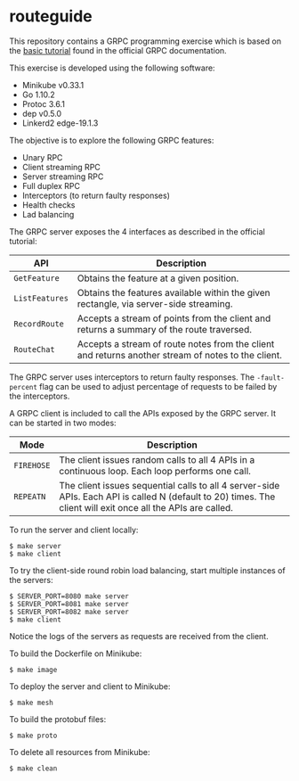 # routeguide
This repository contains a GRPC programming exercise which is based on the [basic tutorial](https://grpc.io/docs/tutorials/basic/go.html) found in the official GRPC documentation.

This exercise is developed using the following software:

* Minikube v0.33.1
* Go 1.10.2
* Protoc 3.6.1
* dep v0.5.0
* Linkerd2 edge-19.1.3

The objective is to explore the following GRPC features:

* Unary RPC
* Client streaming RPC
* Server streaming RPC
* Full duplex RPC
* Interceptors (to return faulty responses)
* Health checks
* Lad balancing

The GRPC server exposes the 4 interfaces as described in the official tutorial:

API            | Description
-------------- | -----------
`GetFeature`   | Obtains the feature at a given position.
`ListFeatures` | Obtains the features available within the given rectangle, via server-side streaming.
`RecordRoute`  | Accepts a stream of points from the client and returns a summary of the route traversed.
`RouteChat`    | Accepts a stream of route notes from the client and returns another stream of notes to the client.

The GRPC server uses interceptors to return faulty responses. The `-fault-percent` flag can be used to adjust percentage of requests to be failed by the interceptors.

A GRPC client is included to call the APIs exposed by the GRPC server. It can be started in two modes:

Mode       | Description
---------- | -----------
`FIREHOSE` | The client issues random calls to all 4 APIs in a continuous loop. Each loop performs one call.
`REPEATN`  | The client issues sequential calls to all 4 server-side APIs. Each API is called N (default to 20) times. The client will exit once all the APIs are called.


To run the server and client locally:
```
$ make server
$ make client
```

To try the client-side round robin load balancing, start multiple instances of the servers:
```
$ SERVER_PORT=8080 make server
$ SERVER_PORT=8081 make server
$ SERVER_PORT=8082 make server
$ make client
```
Notice the logs of the servers as requests are received from the client.

To build the Dockerfile on Minikube:
```
$ make image
```

To deploy the server and client to Minikube:
```
$ make mesh
```

To build the protobuf files:
```
$ make proto
```

To delete all resources from Minikube:
```
$ make clean
```
